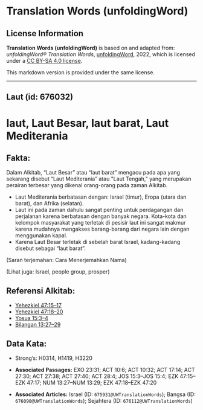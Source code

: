 # Translation Words (unfoldingWord)

## License Information

**Translation Words (unfoldingWord)** is based on and adapted from: _unfoldingWord® Translation Words_, [unfoldingWord](https://unfoldingword.org/utw), 2022, which is licensed under a [CC BY-SA 4.0 license](https://creativecommons.org/licenses/by-sa/4.0/legalcode.en).

This markdown version is provided under the same license.



--------------------------------

## Laut (id: 676032)

laut, Laut Besar, laut barat, Laut Mediterania
==============================================

Fakta:
------

Dalam Alkitab, “Laut Besar” atau “laut barat” mengacu pada apa yang sekarang disebut “Laut Mediterania” atau "Laut Tengah," yang merupakan perairan terbesar yang dikenal orang\-orang pada zaman Alkitab.

* Laut Mediterania berbatasan dengan: Israel (timur), Eropa (utara dan barat), dan Afrika (selatan).
* Laut ini pada zaman dahulu sangat penting untuk perdagangan dan perjalanan karena berbatasan dengan banyak negara. Kota\-kota dan kelompok masyarakat yang terletak di pesisir laut ini sangat makmur karena mudahnya mengakses barang\-barang dari negara lain dengan menggunakan kapal.
* Karena Laut Besar terletak di sebelah barat Israel, kadang\-kadang disebut sebagai “laut barat”.

(Saran terjemahan: Cara Menerjemahkan Nama)

(Lihat juga: Israel, people group, prosper)

Referensi Alkitab:
------------------

* [Yehezkiel 47:15–17](https://ref.ly/Ezek47:15-Ezek47:17)
* [Yehezkiel 47:18–20](https://ref.ly/Ezek47:18-Ezek47:20)
* [Yosua 15:3–4](https://ref.ly/Josh15:3-Josh15:4)
* [Bilangan 13:27–29](https://ref.ly/Num13:27-Num13:29)

Data Kata:
----------

* Strong’s: H0314, H1419, H3220

* **Associated Passages:** EXO 23:31; ACT 10:6; ACT 10:32; ACT 17:14; ACT 27:30; ACT 27:38; ACT 27:40; ACT 28:4; JOS 15:3–JOS 15:4; EZK 47:15–EZK 47:17; NUM 13:27–NUM 13:29; EZK 47:18–EZK 47:20
* **Associated Articles:** Israel (ID: `675931@UWTranslationWords`); Bangsa (ID: `676090@UWTranslationWords`); Sejahtera (ID: `676112@UWTranslationWords`)

